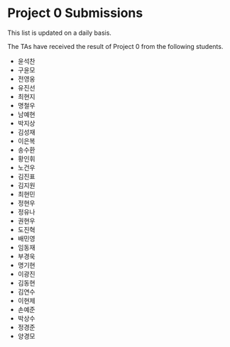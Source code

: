 # Project 0 Submissions

This list is updated on a daily basis.

The TAs have received the result of Project 0 from the following students.

- 윤석찬
- 구윤모
- 전영웅
- 유진선
- 최현지
- 명철우
- 남예현
- 박지상
- 김성재
- 이은복
- 송수환
- 황인휘
- 노건우
- 김진표
- 김지원
- 최현민
- 정현우
- 정유나
- 권현우
- 도진혁
- 배민영
- 임동재
- 부경욱
- 명기현
- 이광진
- 김동현
- 김연수
- 이현제
- 손예준
- 박상수
- 정경준
- 양경모
